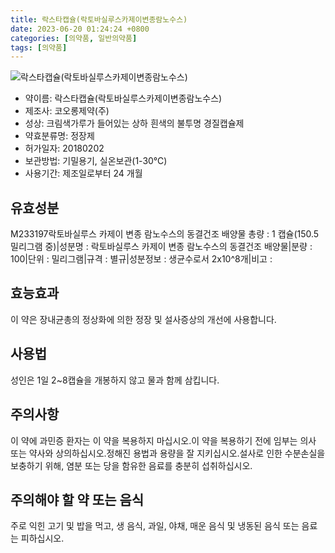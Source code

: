 ```yaml
---
title: 락스타캡슐(락토바실루스카제이변종람노수스)
date: 2023-06-20 01:24:24 +0800
categories: [의약품, 일반의약품]
tags: [의약품]
---
```

![락스타캡슐(락토바실루스카제이변종람노수스)](https://nedrug.mfds.go.kr/pbp/cmn/itemImageDownload/154367884505000054)

- 약이름: 락스타캡슐(락토바실루스카제이변종람노수스)
- 제조사: 코오롱제약(주)
- 성상: 크림색가루가 들어있는 상하 흰색의 불투명 경질캡슐제
- 약효분류명: 정장제
- 허가일자: 20180202
- 보관방법: 기밀용기, 실온보관(1-30℃)
- 사용기간: 제조일로부터 24 개월
## 유효성분
M233197락토바실루스 카제이 변종 람노수스의 동결건조 배양물
총량 : 1 캡슐(150.5 밀리그램 중)|성분명 : 락토바실루스 카제이 변종 람노수스의 동결건조 배양물|분량 : 100|단위 : 밀리그램|규격 : 별규|성분정보 : 생균수로서 2x10^8개|비고 :
## 효능효과
이 약은 장내균총의 정상화에 의한 정장 및 설사증상의 개선에 사용합니다.
## 사용법
성인은 1일 2~8캡슐을 개봉하지 않고 물과 함께 삼킵니다.
## 주의사항
이 약에 과민증 환자는 이 약을 복용하지 마십시오.이 약을 복용하기 전에 임부는 의사 또는 약사와 상의하십시오.정해진 용법과 용량을 잘 지키십시오.설사로 인한 수분손실을 보충하기 위해, 염분 또는 당을 함유한 음료를 충분히 섭취하십시오.
## 주의해야 할 약 또는 음식
주로 익힌 고기 및 밥을 먹고, 생 음식, 과일, 야채, 매운 음식 및 냉동된 음식 또는 음료는 피하십시오.
